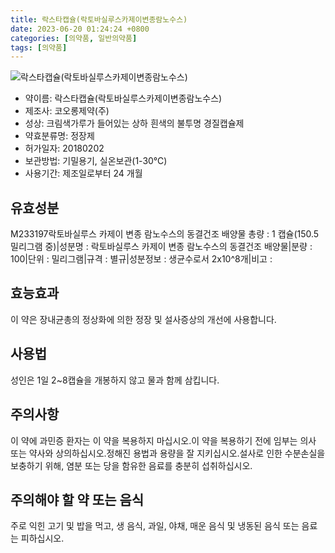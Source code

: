 ```yaml
---
title: 락스타캡슐(락토바실루스카제이변종람노수스)
date: 2023-06-20 01:24:24 +0800
categories: [의약품, 일반의약품]
tags: [의약품]
---
```

![락스타캡슐(락토바실루스카제이변종람노수스)](https://nedrug.mfds.go.kr/pbp/cmn/itemImageDownload/154367884505000054)

- 약이름: 락스타캡슐(락토바실루스카제이변종람노수스)
- 제조사: 코오롱제약(주)
- 성상: 크림색가루가 들어있는 상하 흰색의 불투명 경질캡슐제
- 약효분류명: 정장제
- 허가일자: 20180202
- 보관방법: 기밀용기, 실온보관(1-30℃)
- 사용기간: 제조일로부터 24 개월
## 유효성분
M233197락토바실루스 카제이 변종 람노수스의 동결건조 배양물
총량 : 1 캡슐(150.5 밀리그램 중)|성분명 : 락토바실루스 카제이 변종 람노수스의 동결건조 배양물|분량 : 100|단위 : 밀리그램|규격 : 별규|성분정보 : 생균수로서 2x10^8개|비고 :
## 효능효과
이 약은 장내균총의 정상화에 의한 정장 및 설사증상의 개선에 사용합니다.
## 사용법
성인은 1일 2~8캡슐을 개봉하지 않고 물과 함께 삼킵니다.
## 주의사항
이 약에 과민증 환자는 이 약을 복용하지 마십시오.이 약을 복용하기 전에 임부는 의사 또는 약사와 상의하십시오.정해진 용법과 용량을 잘 지키십시오.설사로 인한 수분손실을 보충하기 위해, 염분 또는 당을 함유한 음료를 충분히 섭취하십시오.
## 주의해야 할 약 또는 음식
주로 익힌 고기 및 밥을 먹고, 생 음식, 과일, 야채, 매운 음식 및 냉동된 음식 또는 음료는 피하십시오.
